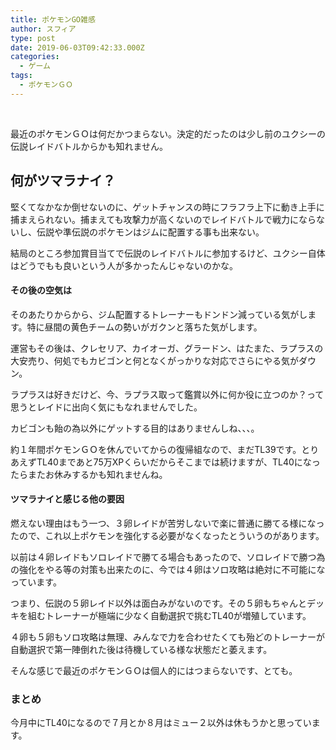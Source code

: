 ```yaml
---
title: ポケモンGO雑感
author: スフィア
type: post
date: 2019-06-03T09:42:33.000Z
categories:
  - ゲーム
tags:
  - ポケモンＧＯ
---
```

&nbsp;

<span>最近のポケモンＧＯは何だかつまらない。決定的だったのは<span class="line-pink">少し前のユクシーの伝説レイドバトルから</span>かも知れません。</span>

## 何がツマラナイ？

<span>堅くてなかなか倒せないのに、ゲットチャンスの時にフラフラ上下に動き上手に捕まえられない。捕まえても攻撃力が高くないのでレイドバトルで戦力にならないし、伝説や準伝説のポケモンはジムに配置する事も出来ない。</span>

<span>結局のところ参加賞目当てで伝説のレイドバトルに参加するけど、ユクシー自体はどうでもも良いという人が多かったんじゃないのかな。</span>

#### その後の空気は

<span>そのあたりからから、ジム配置するトレーナーもドンドン減っている気がします。特に昼間の黄色チームの勢いがガクンと落ちた気がします。</span>

<span>運営もその後は、クレセリア、カイオーガ、グラードン、はたまた、ラプラスの大安売り、何処でもカビゴンと何となくがっかりな対応でさらにやる気がダウン。</span>

<span>ラプラスは好きだけど、今、ラプラス取って鑑賞以外に何か役に立つのか？って思うとレイドに出向く気にもなれませんでした。</span>

<span>カビゴンも飴の為以外にゲットする目的はありませんしね、、、。</span>

<span>約１年間ポケモンＧＯを休んでいてからの復帰組なので、まだTL39です。とりあえずTL40まであと75万XPくらいだからそこまでは続けますが、TL40になったらまたお休みするかも知れませんね。</span>

#### ツマラナイと感じる他の要因

<span>燃えない理由はもう一つ、３卵レイドが苦労しないで楽に普通に勝てる様になったので、これ以上ポケモンを強化する必要がなくなったとういうのがあります。</span>

<span>以前は４卵レイドもソロレイドで勝てる場合もあったので、ソロレイドで勝つ為の強化をやる等の対策も出来たのに、今では４卵はソロ攻略は絶対に不可能になっています。</span>

<span>つまり、伝説の５卵レイド以外は面白みがないのです。その５卵もちゃんとデッキを組むトレーナーが極端に少なく自動選択で挑むTL40が増殖しています。</span>

<span>４卵も５卵もソロ攻略は無理、みんなで力を合わせたくても殆どのトレーナーが自動選択で第一陣倒れた後は待機している様な状態だと萎えます。</span>

<span>そんな感じで最近のポケモンＧＯは個人的にはつまらないです、とても。</span>

### まとめ

<span>今月中にTL40になるので７月とか８月はミュー２以外は休もうかと思っています。</span>
